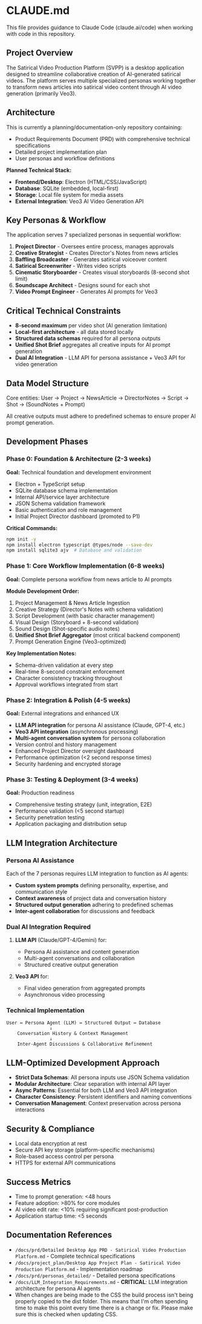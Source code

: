 # CLAUDE.md

This file provides guidance to Claude Code (claude.ai/code) when working with code in this repository.

## Project Overview

The Satirical Video Production Platform (SVPP) is a desktop application designed to streamline collaborative creation of AI-generated satirical videos. The platform serves multiple specialized personas working together to transform news articles into satirical video content through AI video generation (primarily Veo3).

## Architecture

This is currently a planning/documentation-only repository containing:
- Product Requirements Document (PRD) with comprehensive technical specifications
- Detailed project implementation plan 
- User personas and workflow definitions

**Planned Technical Stack:**
- **Frontend/Desktop**: Electron (HTML/CSS/JavaScript)
- **Database**: SQLite (embedded, local-first)
- **Storage**: Local file system for media assets
- **External Integration**: Veo3 AI Video Generation API

## Key Personas & Workflow

The application serves 7 specialized personas in sequential workflow:

1. **Project Director** - Oversees entire process, manages approvals
2. **Creative Strategist** - Creates Director's Notes from news articles
3. **Baffling Broadcaster** - Generates satirical voiceover content
4. **Satirical Screenwriter** - Writes video scripts
5. **Cinematic Storyboarder** - Creates visual storyboards (8-second shot limit)
6. **Soundscape Architect** - Designs sound for each shot
7. **Video Prompt Engineer** - Generates AI prompts for Veo3

## Critical Technical Constraints

- **8-second maximum** per video shot (AI generation limitation)
- **Local-first architecture** - all data stored locally
- **Structured data schemas** required for all persona outputs
- **Unified Shot Brief** aggregates all creative inputs for AI prompt generation
- **Dual AI Integration** - LLM API for persona assistance + Veo3 API for video generation

## Data Model Structure

Core entities: User → Project → NewsArticle → DirectorNotes → Script → Shot → (SoundNotes + Prompt)

All creative outputs must adhere to predefined schemas to ensure proper AI prompt generation.

## Development Phases

### Phase 0: Foundation & Architecture (2-3 weeks)
**Goal:** Technical foundation and development environment
- Electron + TypeScript setup
- SQLite database schema implementation  
- Internal API/service layer architecture
- JSON Schema validation framework
- Basic authentication and role management
- Initial Project Director dashboard (promoted to P1)

**Critical Commands:**
```bash
npm init -y
npm install electron typescript @types/node --save-dev
npm install sqlite3 ajv  # Database and validation
```

### Phase 1: Core Workflow Implementation (6-8 weeks) 
**Goal:** Complete persona workflow from news article to AI prompts

**Module Development Order:**
1. Project Management & News Article Ingestion
2. Creative Strategy (Director's Notes with schema validation)
3. Script Development (with basic character management)
4. Visual Design (Storyboard + 8-second validation) 
5. Sound Design (Shot-specific audio notes)
6. **Unified Shot Brief Aggregator** (most critical backend component)
7. Prompt Generation Engine (Veo3-optimized)

**Key Implementation Notes:**
- Schema-driven validation at every step
- Real-time 8-second constraint enforcement
- Character consistency tracking throughout
- Approval workflows integrated from start

### Phase 2: Integration & Polish (4-5 weeks)
**Goal:** External integrations and enhanced UX
- **LLM API integration** for persona AI assistance (Claude, GPT-4, etc.)
- **Veo3 API integration** (asynchronous processing)
- **Multi-agent conversation system** for persona collaboration
- Version control and history management
- Enhanced Project Director oversight dashboard
- Performance optimization (<2 second response times)
- Security hardening and encrypted storage

### Phase 3: Testing & Deployment (3-4 weeks)
**Goal:** Production readiness
- Comprehensive testing strategy (unit, integration, E2E)
- Performance validation (<5 second startup)
- Security penetration testing
- Application packaging and distribution setup

## LLM Integration Architecture

### Persona AI Assistance
Each of the 7 personas requires LLM integration to function as AI agents:
- **Custom system prompts** defining personality, expertise, and communication style
- **Context awareness** of project data and conversation history
- **Structured output generation** adhering to predefined schemas
- **Inter-agent collaboration** for discussions and feedback

### Dual AI Integration Required
1. **LLM API** (Claude/GPT-4/Gemini) for:
   - Persona AI assistance and content generation
   - Multi-agent conversations and collaboration
   - Structured creative output generation
   
2. **Veo3 API** for:
   - Final video generation from aggregated prompts
   - Asynchronous video processing

### Technical Implementation
```
User ↔ Persona Agent (LLM) ↔ Structured Output ↔ Database
                ↓
    Conversation History & Context Management
                ↓  
    Inter-Agent Discussions & Collaborative Refinement
```

## LLM-Optimized Development Approach

- **Strict Data Schemas**: All persona inputs use JSON Schema validation
- **Modular Architecture**: Clear separation with internal API layer
- **Async Patterns**: Essential for both LLM and Veo3 API integration
- **Character Consistency**: Persistent identifiers and naming conventions
- **Conversation Management**: Context preservation across persona interactions

## Security & Compliance

- Local data encryption at rest
- Secure API key storage (platform-specific mechanisms)
- Role-based access control per persona
- HTTPS for external API communications

## Success Metrics

- Time to prompt generation: <48 hours
- Feature adoption: >80% for core modules  
- AI video edit rate: <10% requiring significant post-production
- Application startup time: <5 seconds

## Documentation References

- `/docs/prd/Detailed Desktop App PRD - Satirical Video Production Platform.md` - Complete technical specifications
- `/docs/project_plan/Desktop App Project Plan - Satirical Video Production Platform.md` - Implementation roadmap
- `/docs/prd/personas_detailed/` - Detailed persona specifications
- `/docs/LLM_Integration_Requirements.md` - **CRITICAL**: LLM integration architecture for persona AI agents
- When changes are being made to the CSS the build process isn't being properly copied to the dist folder. This means that I'm often spending time to make this point every time there is a change or fix. Please make sure this is checked when updating CSS.